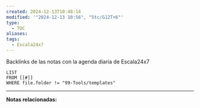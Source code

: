 ```yaml
---
created: 2024-12-13T10:48:14
modified: '"2024-12-13 10:56", "5tc/G12T+6"'
type:
  - TOC
aliases: 
tags:
  - Escala24x7
---
```

Backlinks de las notas con la agenda diaria de Escala24x7

```dataview
LIST
FROM [[#]]
WHERE file.folder != "99-Tools/templates"
```


--- 
 **Notas relacionadas:**
 